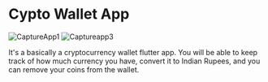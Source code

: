 # Cypto Wallet App

![CaptureApp1](https://user-images.githubusercontent.com/61042463/115379055-cd162100-a1ee-11eb-91c5-60bb66276231.PNG)
![Captureapp3](https://user-images.githubusercontent.com/61042463/115379070-cf787b00-a1ee-11eb-93dc-fdd11c2b0921.PNG)



It's a basically a cryptocurrency wallet flutter app. You will be able to keep track of how much currency you have, convert it to Indian Rupees, and you can remove your coins from the wallet.
